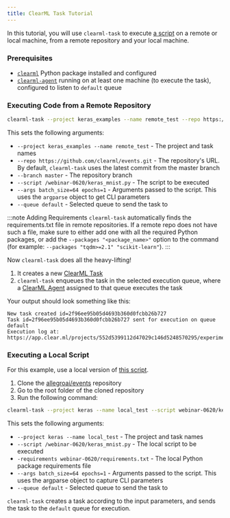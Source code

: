 ```yaml
---
title: ClearML Task Tutorial
---
```


In this tutorial, you will use `clearml-task` to execute [a script](https://github.com/clearml/events/blob/master/webinar-0620/keras_mnist.py) 
on a remote or local machine, from a remote repository and your local machine. 

### Prerequisites

- [`clearml`](../../getting_started/ds/ds_first_steps.md) Python package installed and configured
- [`clearml-agent`](../../clearml_agent/clearml_agent_setup.md#installation) running on at least one machine (to execute the task), configured to listen to `default` queue 

### Executing Code from a Remote Repository 

``` bash
clearml-task --project keras_examples --name remote_test --repo https://github.com/clearml/events.git --branch master --script /webinar-0620/keras_mnist.py --args batch_size=64 epochs=1 --queue default
```

This sets the following arguments: 

* `--project keras_examples --name remote_test` - The project and task names
* `--repo https://github.com/clearml/events.git` - The repository's URL. By default, `clearml-task` uses the latest 
  commit from the master branch
* `--branch master` - The repository branch 
* `--script /webinar-0620/keras_mnist.py` - The script to be executed
* `--args batch_size=64 epochs=1` - Arguments passed to the script. This uses the `argparse` object to get CLI parameters
* `--queue default` - Selected queue to send the task to

:::note Adding Requirements
`clearml-task` automatically finds the requirements.txt file in remote repositories. 
If a remote repo does not have such a file, make sure to either add one with all the required Python packages, 
or add the `--packages "<package_name>"` option to the command (for example: `--packages "tqdm>=2.1" "scikit-learn"`).
::: 

Now `clearml-task` does all the heavy-lifting!
1. It creates a new [ClearML Task](../../fundamentals/task.md) 
1. `clearml-task` enqueues the task in the selected execution queue, where a [ClearML Agent](../../clearml_agent.md) 
   assigned to that queue executes the task  
     
Your output should look something like this:

```console
New task created id=2f96ee95b05d4693b360d0fcbb26b727
Task id=2f96ee95b05d4693b360d0fcbb26b727 sent for execution on queue default
Execution log at: https://app.clear.ml/projects/552d5399112d47029c146d5248570295/experiments/2f96ee95b05d4693b360d0fcbb26b727/output/log
```


### Executing a Local Script

For this example, use a local version of [this script](https://github.com/clearml/events/blob/master/webinar-0620/keras_mnist.py).
1. Clone the [allegroai/events](https://github.com/clearml/events) repository 
1. Go to the root folder of the cloned repository 
1. Run the following command:

```bash
clearml-task --project keras --name local_test --script webinar-0620/keras_mnist.py --branch master --requirements webinar-0620/requirements.txt --args epochs=1 --queue default
```  

This sets the following arguments:
* `--project keras --name local_test` - The project and task names 
* `--script /webinar-0620/keras_mnist.py` - The local script to be executed
* `-requirements webinar-0620/requirements.txt` - The local Python package requirements file
* `--args batch_size=64 epochs=1` - Arguments passed to the script. This uses the argparse object to capture CLI parameters
* `--queue default` - Selected queue to send the task to

`clearml-task` creates a task according to the input parameters, and sends the task to the `default` queue for execution.